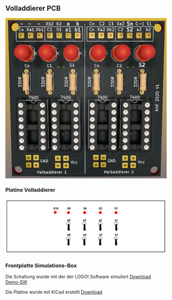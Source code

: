 ## Volladdierer PCB

![image](https://github.com/frankyhub/png/blob/master/Volladdierer.png)

###                      Platine Volladdierer

![image](https://github.com/frankyhub/png/blob/master/Frontplatte.png)

###                      Frontplatte Simulations-Box






Die Schaltung wurde mit der der LOGO! Software simuliert
[Download Demo-SW](https://new.siemens.com/global/de/produkte/automatisierung/systeme/industrie/sps/logo/logo-software.html)

Die Platine wurde mit KiCad erstellt [Download](https://kicad.org/download/)
